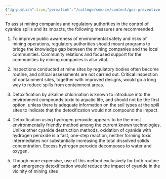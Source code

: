 ```yaml
---
{"dg-publish":true,"permalink":"/college/sem-iv/content/gcs-preventive-measures-for-the-future/"}
---
```



To assist mining companies and regulatory authorities in the control of cyanide spills and its impacts, the following measures are recommended: 

1. To improve public awareness of environmental safety and risks of mining operations, regulatory authorities should mount programs  to bridge the knowledge gap between the mining companies and the local communities. Community relations and focused support for the communities by mining companies is also vital.

2. Inspections conducted at mine sites by regulatory bodies often become routine, and critical assessments are not carried out. Critical inspection of containment sites, together with improved designs, would go a long way to reduce spills from containment areas.

3. Detoxification by alkaline chlorination is known to introduce into the environment compounds toxic to aquatic life, and should not be the first option, unless there is adequate information on the soil types at the spill sites to indicate that the detoxification would not compound the impact.

4. Detoxification using hydrogen peroxide appears to be the most environmentally friendly method among the current known technologies. Unlike other cyanide destruction methods, oxidation of cyanide with hydrogen peroxide is a fast, one-step reaction, neither forming toxic intermediates nor substantially increasing the total dissolved solids concentration. Excess hydrogen peroxide decomposes to water and oxygen.

5. Though more expensive, use of this method exclusively for both routine and emergency detoxification would reduce the impact of cyanide in the vicinity of mining sites
